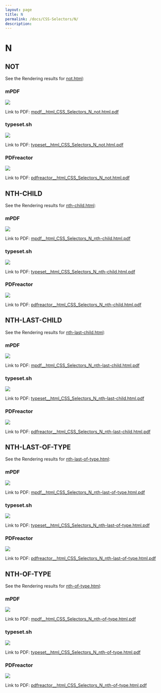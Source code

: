 ```yaml
---
layout: page
title: N
permalink: /docs/CSS-Selectors/N/
description: 
---
```


# N



## NOT

See the Rendering results for [not.html](/html/CSS%20Selectors/N/not.html):

### mPDF
![](mpdf__html_CSS_Selectors_N_not.html.png) 

Link to PDF: [mpdf__html_CSS_Selectors_N_not.html.pdf](mpdf__html_CSS_Selectors_N_not.html.pdf)

### typeset.sh
![](typeset__html_CSS_Selectors_N_not.html.png) 

Link to PDF: [typeset__html_CSS_Selectors_N_not.html.pdf](typeset__html_CSS_Selectors_N_not.html.pdf)

### PDFreactor
![](pdfreactor__html_CSS_Selectors_N_not.html.png) 

Link to PDF: [pdfreactor__html_CSS_Selectors_N_not.html.pdf](pdfreactor__html_CSS_Selectors_N_not.html.pdf)

## NTH-CHILD

See the Rendering results for [nth-child.html](/html/CSS%20Selectors/N/nth-child.html):

### mPDF
![](mpdf__html_CSS_Selectors_N_nth-child.html.png) 

Link to PDF: [mpdf__html_CSS_Selectors_N_nth-child.html.pdf](mpdf__html_CSS_Selectors_N_nth-child.html.pdf)

### typeset.sh
![](typeset__html_CSS_Selectors_N_nth-child.html.png) 

Link to PDF: [typeset__html_CSS_Selectors_N_nth-child.html.pdf](typeset__html_CSS_Selectors_N_nth-child.html.pdf)

### PDFreactor
![](pdfreactor__html_CSS_Selectors_N_nth-child.html.png) 

Link to PDF: [pdfreactor__html_CSS_Selectors_N_nth-child.html.pdf](pdfreactor__html_CSS_Selectors_N_nth-child.html.pdf)

## NTH-LAST-CHILD

See the Rendering results for [nth-last-child.html](/html/CSS%20Selectors/N/nth-last-child.html):

### mPDF
![](mpdf__html_CSS_Selectors_N_nth-last-child.html.png) 

Link to PDF: [mpdf__html_CSS_Selectors_N_nth-last-child.html.pdf](mpdf__html_CSS_Selectors_N_nth-last-child.html.pdf)

### typeset.sh
![](typeset__html_CSS_Selectors_N_nth-last-child.html.png) 

Link to PDF: [typeset__html_CSS_Selectors_N_nth-last-child.html.pdf](typeset__html_CSS_Selectors_N_nth-last-child.html.pdf)

### PDFreactor
![](pdfreactor__html_CSS_Selectors_N_nth-last-child.html.png) 

Link to PDF: [pdfreactor__html_CSS_Selectors_N_nth-last-child.html.pdf](pdfreactor__html_CSS_Selectors_N_nth-last-child.html.pdf)

## NTH-LAST-OF-TYPE

See the Rendering results for [nth-last-of-type.html](/html/CSS%20Selectors/N/nth-last-of-type.html):

### mPDF
![](mpdf__html_CSS_Selectors_N_nth-last-of-type.html.png) 

Link to PDF: [mpdf__html_CSS_Selectors_N_nth-last-of-type.html.pdf](mpdf__html_CSS_Selectors_N_nth-last-of-type.html.pdf)

### typeset.sh
![](typeset__html_CSS_Selectors_N_nth-last-of-type.html.png) 

Link to PDF: [typeset__html_CSS_Selectors_N_nth-last-of-type.html.pdf](typeset__html_CSS_Selectors_N_nth-last-of-type.html.pdf)

### PDFreactor
![](pdfreactor__html_CSS_Selectors_N_nth-last-of-type.html.png) 

Link to PDF: [pdfreactor__html_CSS_Selectors_N_nth-last-of-type.html.pdf](pdfreactor__html_CSS_Selectors_N_nth-last-of-type.html.pdf)

## NTH-OF-TYPE

See the Rendering results for [nth-of-type.html](/html/CSS%20Selectors/N/nth-of-type.html):

### mPDF
![](mpdf__html_CSS_Selectors_N_nth-of-type.html.png) 

Link to PDF: [mpdf__html_CSS_Selectors_N_nth-of-type.html.pdf](mpdf__html_CSS_Selectors_N_nth-of-type.html.pdf)

### typeset.sh
![](typeset__html_CSS_Selectors_N_nth-of-type.html.png) 

Link to PDF: [typeset__html_CSS_Selectors_N_nth-of-type.html.pdf](typeset__html_CSS_Selectors_N_nth-of-type.html.pdf)

### PDFreactor
![](pdfreactor__html_CSS_Selectors_N_nth-of-type.html.png) 

Link to PDF: [pdfreactor__html_CSS_Selectors_N_nth-of-type.html.pdf](pdfreactor__html_CSS_Selectors_N_nth-of-type.html.pdf)


